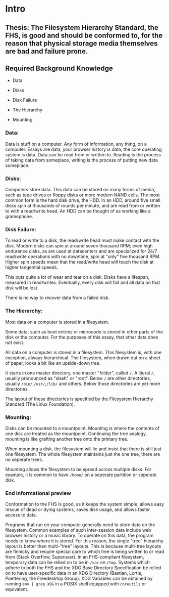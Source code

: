 # Intro

## Thesis: The Filesystem Hierarchy Standard, the FHS, is good and should be conformed to, for the reason that physical storage media themselves are bad and failure prone.

## Required Background Knowledge

- Data

- Disks

- Disk Failure

- The Hierarchy

- Mounting

### Data:

Data is stuff on a computer.
Any form of information, any thing, on a computer.
Essays are data, your browser history is data, the core operating system is data.
Data can be read from or written to.
Reading is the process of taking data from someplace, writing is the process of putting new data someplace.

### Disks:

Computers store data.
This data can be stored on many forms of media, such as tape drives or floppy disks or more modern NAND cells.
The most common form is the hard disk drive, the HDD.
In an HDD, around five small disks spin at thousands of rounds per minute, and are read from or written to with a read/write head.
An HDD can be thought of as working like a gramophone.

### Disk Failure:

To read or write to a disk, the read/write head must make contact with the disk.
Modern disks can spin at around seven thousand RPM;
even high endurance disks, as are used at datacenters and are specialized for 24/7 read/write operations with no downtime, spin at "only" five thousand RPM.
Higher spin speeds mean that the read/write head will touch the disk at higher tangential speeds.

This puts quite a lot of wear and tear on a disk.
Disks have a lifespan, measured in read/writes.
Eventually, every disk will fail and all data on that disk will be lost.

There is no way to recover data from a failed disk.

### The Hierarchy:

Most data on a computer is stored in a filesystem.

Some data, such as boot entries or microcode is stored in other parts of the disk or the computer.
For the purposes of this essay, that other data does not exist.

All data on a computer is stored in a filesystem.
This filesystem is, with one exception, always hierarchical.
The filesystem, when drawn out on a sheet of paper, looks a bit like an upside-down tree.

It starts in one master directory, one master "folder", called `/`.
A literal `/`, usually pronounced as "slash" or "root".
Below `/` are other directories, usually `/bin/`,`/usr/`,`/lib/` and others.
Below those directories are yet more directories.

The layout of these directories is specified by the Filesystem Hierarchy Standard (The Linux Foundation).

### Mounting:

Disks can be mounted to a mountpoint.
Mounting is where the contents of one disk are treated as the mountpoint.
Continuing the tree analogy, mounting is like grafting another tree onto the primary tree.

When mounting a disk, the filesystem will lie and insist that there is still just one filesystem.
The whole filesystem maintains just the one tree, there are no seperate trees.

Mounting allows the filesystem to be spread across multiple disks.
For example, it is common to have `/home/` on a seperate partition or seperate disk.

### End informational preview

Conformation to the FHS is good, as it keeps the system simple, allows easy rescue of dead or dying systems, saves disk usage, and allows faster access to data.

Programs that run on your computer generally need to store data on the filesystem.
Common examples of such inter-session data include web browser history or a music library.
To operate on this data, the program needs to know where it is stored.
For this reason, the single "tree" hierarchy layout is better than multi-"tree" layouts.
This is because multi-tree layouts are finnicky and require special care to which tree is being written to or read from (Stack Overflow, Superuser).
In an FHS-compliant filesystem, temporary data can be relied on to be in `/var` on `/tmp`.
Systems which adhere to both the FHS and the XDG Base Directory Specification be relied on to have user-specific data in an XDG Directory (Bastian, Lortie, Poettering, the Freedesktop Group).
XDG Variables can be obtained by running `env | grep XDG` in a POSIX shell equipped with `coreutils` or equivalent.


